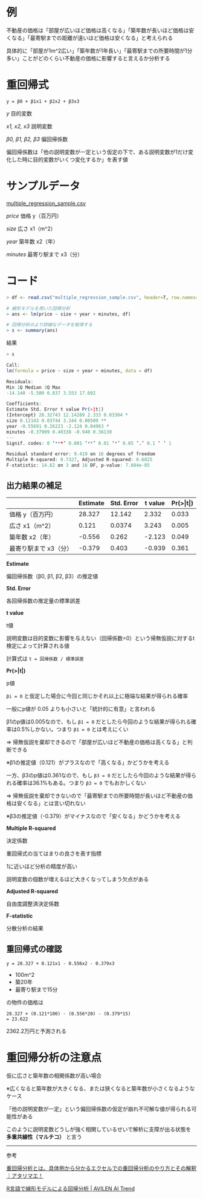 # 例

不動産の価格は「部屋が広いほど価格は高くなる」「築年数が長いほど価格は安くなる」「最寄駅までの距離が遠いほど価格は安くなる」と考えられる

具体的に「部屋が1m^2広い」「築年数が1年長い」「最寄駅までの所要時間が1分多い」ことがどのくらい不動産の価格に影響すると言えるか分析する

# 重回帰式

`y = β0 + β1x1 + β2x2 + β3x3`

*y* 目的変数

*x1, x2, x3* 説明変数

*β0, β1, β2, β3* 偏回帰係数

偏回帰係数は「他の説明変数が一定という仮定の下で、ある説明変数が1だけ変化した時に目的変数がいくつ変化するか」を表す値

# サンプルデータ

[multiple_regression_sample.csv](https://github.com/krabben27/tokei-note/tree/master/%E5%9B%9E%E5%B8%B0%E5%88%86%E6%9E%90/multiple_regression_sample.csv)

*price* 価格 y（百万円）

*size* 広さ x1（m^2）

*year* 築年数 x2（年）

*minutes* 最寄り駅まで x3（分）

# コード

```r
> df <- read.csv("multiple_regression_sample.csv", header=T, row.names=1)

# 線形モデルを用いた回帰分析
> ans <- lm(price ~ size + year + minutes, df)

# 回帰分析のより詳細なデータを取得する
> s <- summary(ans)
```

結果

```r
> s

Call:
lm(formula = price ~ size + year + minutes, data = df)

Residuals:
Min 1Q Median 3Q Max
-14.140 -5.500 0.837 3.553 17.602

Coefficients:
Estimate Std. Error t value Pr(>|t|)
(Intercept) 28.32743 12.14289 2.333 0.03304 *
size 0.12143 0.03744 3.244 0.00509 **
year -0.55691 0.26223 -2.124 0.04963 *
minutes -0.37909 0.40338 -0.940 0.36130
---
Signif. codes: 0 ‘***’ 0.001 ‘**’ 0.01 ‘*’ 0.05 ‘.’ 0.1 ‘ ’ 1

Residual standard error: 9.419 on 16 degrees of freedom
Multiple R-squared: 0.7327, Adjusted R-squared: 0.6825
F-statistic: 14.62 on 3 and 16 DF, p-value: 7.604e-05
```

## 出力結果の補足

||Estimate|Std. Error|t value|Pr(>\|t\|)|
|--|--|--|--|--|
|価格 y（百万円）|28.327|12.142|2.332|0.033|
|広さ x1（m^2）|0.121|0.0374|3.243|0.005|
|築年数 x2（年）|-0.556|0.262|-2.123|0.049|
|最寄り駅まで x3（分）|-0.379|0.403|-0.939|0.361|

**Estimate**

偏回帰係数（β0, β1, β2, β3）の推定値

**Std. Error**

各回帰係数の推定量の標準誤差

**t value**

t値

説明変数は目的変数に影響を与えない（回帰係数=0）という帰無仮説に対するt検定によって計算される値

計算式は `t = 回帰係数 / 標準誤差`

**Pr(>|t|)**

p値

`βi = 0` と仮定した場合に今回と同じかそれ以上に極端な結果が得られる確率

一般にp値が 0.05 よりも小さいと「統計的に有意」と言われる

β1のp値は0.005なので、もし `β1 = 0` だとしたら今回のような結果が得られる確率は0.5%しかない。つまり `β1 = 0` とは考えにくい

=> 帰無仮説を棄却できるので「部屋が広いほど不動産の価格は高くなる」と判断できる

※β1の推定値（0.121）がプラスなので「高くなる」かどうかを考える

一方、β3のp値は0.361なので、もし `β3 = 0` だとしたら今回のような結果が得られる確率は36.1%もある。つまり `β3 = 0` でもおかしくない

=> 帰無仮説を棄却できないので「最寄駅までの所要時間が長いほど不動産の価格は安くなる」とは言い切れない

※β3の推定値（-0.379）がマイナスなので「安くなる」かどうかを考える

**Multiple R-squared**

決定係数

重回帰式の当てはまりの良さを表す指標

1に近いほど分析の精度が高い

説明変数の個数が増えるほど大きくなってしまう欠点がある

**Adjusted R-squared**

自由度調整済決定係数

**F-statistic**

分散分析の結果

## 重回帰式の確認

```
y = 28.327 + 0.121x1 - 0.556x2 - 0.379x3
```

- 100m^2
- 築20年
- 最寄り駅まで15分

の物件の価格は

```
28.327 + (0.121*100) - (0.556*20) - (0.379*15)
= 23.622
```

2362.2万円と予測される

# 重回帰分析の注意点

仮に広さと築年数の相関係数が高い場合

※広くなると築年数が大きくなる、または狭くなると築年数が小さくなるようなケース

「他の説明変数が一定」という偏回帰係数の仮定が崩れ不可解な値が得られる可能性がある

このように説明変数どうしが強く相関しているせいで解析に支障が出る状態を **多重共線性（マルチコ）** と言う

---

参考

[重回帰分析とは。具体例から分かるエクセルでの重回帰分析のやり方とその解釈｜アタリマエ！](https://atarimae.biz/archives/18904)

[R言語で線形モデルによる回帰分析 | AVILEN AI Trend](https://to-kei.net/programming/r-beginner/r-3/)
